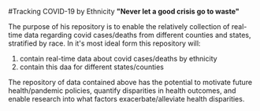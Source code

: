 #Tracking COVID-19 by Ethnicity
**"Never let a good crisis go to waste"**

The purpose of his repository is to enable the relatively collection of real-time data
regarding covid cases/deaths from different counties and states, stratified by race.
In it's most ideal form this repository will:

1. contain real-time data about covid cases/deaths by ethnicity
2. contain this daa for different states/counties

The repository of data contained above has the potential to motivate future health/pandemic 
policies, quantify disparities in health outcomes, and enable research into what factors
exacerbate/alleviate health disparities.